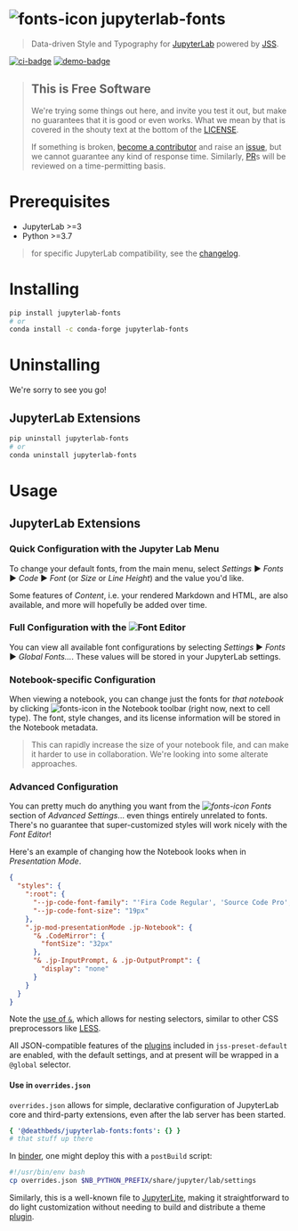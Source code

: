 # ![fonts-icon] jupyterlab-fonts

> Data-driven Style and Typography for [JupyterLab] powered by [JSS].

[jupyterlab]: https://github.com/jupyterlab/jupyterlab
[jss]: http://cssinjs.org

[![ci-badge]][ci] [![demo-badge]][demo]

[ci]:
  https://github.com/deathbeds/jupyterlab-fonts/actions?query=branch%3Amain
  'current build status of jupyterlab-fonts'
[ci-badge]:
  https://github.com/deathbeds/jupyterlab-fonts/actions/workflows/ci.yml/badge.svg
[demo]:
  https://mybinder.org/v2/gh/deathbeds/jupyterlab-fonts/main?urlpath=lab
  'an interactive demo of jupyterlab-fonts'
[demo-badge]: https://mybinder.org/badge_logo.svg

> ## This is **Free** Software
>
> We're trying some things out here, and invite you test it out, but make no guarantees
> that it is good or even works. What we mean by that is covered in the shouty text at
> the bottom of the [LICENSE].
>
> If something is broken, [become a contributor][contributing] and raise an [issue], but
> we cannot guarantee any kind of response time. Similarly, [PR]s will be reviewed on a
> time-permitting basis.

[license]:
  https://github.com/deathbeds/jupyterlab-fonts/blob/main/LICENSE
  'BSD-3-Clause'
[contributing]:
  https://github.com/deathbeds/jupyterlab-fonts/blob/main/CONTRIBUTING.md
  'contribute to jupyterlab-fonts'
[changelog]:
  https://github.com/deathbeds/jupyterlab-fonts/blob/main/CHANGELOG.md
  'the history of jupyterlab-fonts'
[pr]:
  https://github.com/deathbeds/jupyterlab-fonts/pulls
  'open pull requests to jupyterlab-fonts'
[issue]:
  https://github.com/deathbeds/jupyterlab-fonts/issues
  'open issues for jupyterlab-fonts'

# Prerequisites

- JupyterLab >=3
- Python >=3.7

> for specific JupyterLab compatibility, see the [changelog].

# Installing

```bash
pip install jupyterlab-fonts
# or
conda install -c conda-forge jupyterlab-fonts
```

# Uninstalling

We're sorry to see you go!

## JupyterLab Extensions

```bash
pip uninstall jupyterlab-fonts
# or
conda uninstall jupyterlab-fonts
```

# Usage

## JupyterLab Extensions

### Quick Configuration with the Jupyter Lab Menu

To change your default fonts, from the main menu, select _Settings_ ▶ _Fonts_ ▶ _Code_ ▶
_Font_ (or _Size_ or _Line Height_) and the value you'd like.

Some features of _Content_, i.e. your rendered Markdown and HTML, are also available,
and more will hopefully be added over time.

### Full Configuration with the ![][fonts-icon]**Font Editor**

You can view all available font configurations by selecting _Settings_ ▶ _Fonts_ ▶
_Global Fonts..._. These values will be stored in your JupyterLab settings.

### Notebook-specific Configuration

When viewing a notebook, you can change just the fonts for _that notebook_ by clicking
![fonts-icon] in the Notebook toolbar (right now, next to cell type). The font, style
changes, and its license information will be stored in the Notebook metadata.

> This can rapidly increase the size of your notebook file, and can make it harder to
> use in collaboration. We're looking into some alterate approaches.

[fonts-icon]:
  https://raw.githubusercontent.com/deathbeds/jupyterlab-fonts/main/packages/jupyterlab-fonts/style/icons/fonts.svg

### Advanced Configuration

You can pretty much do anything you want from the _![fonts-icon] Fonts_ section of
_Advanced Settings_... even things entirely unrelated to fonts. There's no guarantee
that super-customized styles will work nicely with the _Font Editor_!

Here's an example of changing how the Notebook looks when in _Presentation Mode_.

```json
{
  "styles": {
    ":root": {
      "--jp-code-font-family": "'Fira Code Regular', 'Source Code Pro', monospace",
      "--jp-code-font-size": "19px"
    },
    ".jp-mod-presentationMode .jp-Notebook": {
      "& .CodeMirror": {
        "fontSize": "32px"
      },
      "& .jp-InputPrompt, & .jp-OutputPrompt": {
        "display": "none"
      }
    }
  }
}
```

Note the [use of `&`][nesting], which allows for nesting selectors, similar to other CSS
preprocessors like [LESS].

All JSON-compatible features of the [plugins][jss-plugins] included in
`jss-preset-default` are enabled, with the default settings, and at present will be
wrapped in a `@global` selector.

#### Use in `overrides.json`

`overrides.json` allows for simple, declarative configuration of JupyterLab core and
third-party extensions, even after the lab server has been started.

```yaml
{ '@deathbeds/jupyterlab-fonts:fonts': {} }
# that stuff up there
```

In [binder], one might deploy this with a `postBuild` script:

```bash
#!/usr/bin/env bash
cp overrides.json $NB_PYTHON_PREFIX/share/jupyter/lab/settings
```

Similarly, this is a well-known file to [JupyterLite][lite-well-known], making it
straightforward to do light customization without needing to build and distribute a
theme [plugin][jupyterlab-plugins].

[jupyterlab-plugins]:
  https://jupyterlab.readthedocs.io/en/stable/extension/extension_dev.html#plugins
[lite-well-known]:
  https://jupyterlite.readthedocs.io/en/latest/cli.html#well-known-files
  'JupyterLite well known files'
[binder]: https://mybinder.org
[overrides-json]:
  https://jupyterlab.readthedocs.io/en/stable/user/directories.html#overrides-json
  'JupyterLab settings overrides'
[jss-plugins]: http://cssinjs.org/plugins#jss-plugins 'JSS plugins'
[less]: http://lesscss.org/features/#extend-feature-extending-nested-selectors
[nesting]:
  https://github.com/cssinjs/jss-nested#use--to-reference-selector-of-the-parent-rule
  'using nested selectors'
